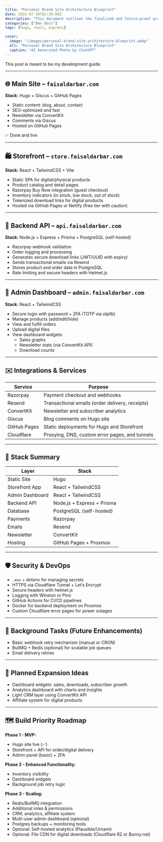 ```yaml
---
title: "Personal Brand Site Architecture Blueprint"
date: 2025-07-30T02:30:00Z
description: "This document outlines the finalized and future-proof architecture for Faisal Darbar's personal brand ecosystem, comprising modular services across subdomains, using a self-hosted and cost-effective stack."
categories: ["Dev Docs"]
tags: [hugo, react, express]

cover:
  image: "/images/personal-brand-site-architecture-blueprint.webp"
  alt: "Personal Brand Site Architecture Blueprint"
  caption: "AI Generated Photo by ChatGPT"
---
```



This post is meant to be my development guide.

---

## 🌐 Main Site – `faisaldarbar.com`
**Stack:** Hugo + Giscus + GitHub Pages

- Static content: blog, about, contact
- SEO-optimized and fast
- Newsletter via ConvertKit
- Comments via Giscus
- Hosted on GitHub Pages

✅ Done and live

---

## 🛍️ Storefront – `store.faisaldarbar.com`
**Stack:** React + TailwindCSS + Vite

- Static SPA for digital/physical products
- Product catalog and detail pages
- Razorpay Buy Now integration (guest checkout)
- Inventory indicators (in stock, low stock, out of stock)
- Tokenized download links for digital products
- Hosted via GitHub Pages or Netlify (free tier with caution)

---

## 🔧 Backend API – `api.faisaldarbar.com`
**Stack:** Node.js + Express + Prisma + PostgreSQL (self-hosted)

- Razorpay webhook validation
- Order logging and processing
- Generates secure download links (JWT/UUID with expiry)
- Sends transactional emails via Resend
- Stores product and order data in PostgreSQL
- Rate limiting and secure headers with Helmet.js

---

## 🔐 Admin Dashboard – `admin.faisaldarbar.com`
**Stack:** React + TailwindCSS

- Secure login with password + 2FA (TOTP via otplib)
- Manage products (add/edit/hide)
- View and fulfill orders
- Upload digital files
- View dashboard widgets:
  - Sales graphs
  - Newsletter stats (via ConvertKit API)
  - Download counts

---

## ✉️ Integrations & Services
| Service      | Purpose                                           |
|--------------|---------------------------------------------------|
| Razorpay     | Payment checkout and webhooks                     |
| Resend       | Transactional emails (order delivery, receipts)   |
| ConvertKit   | Newsletter and subscriber analytics               |
| Giscus       | Blog comments on Hugo site                        |
| GitHub Pages | Static deployments for Hugo and Storefront        |
| Cloudflare   | Proxying, DNS, custom error pages, and tunnels    |

---

## 🧱 Stack Summary
| Layer           | Stack                            |
|----------------|----------------------------------|
| Static Site     | Hugo                            |
| Storefront App  | React + TailwindCSS             |
| Admin Dashboard | React + TailwindCSS             |
| Backend API     | Node.js + Express + Prisma      |
| Database        | PostgreSQL (self-hosted)        |
| Payments        | Razorpay                        |
| Emails          | Resend                          |
| Newsletter      | ConvertKit                      |
| Hosting         | GitHub Pages + Proxmox          |

---

## 🛡️ Security & DevOps
- `.env` + dotenv for managing secrets
- HTTPS via Cloudflare Tunnel + Let’s Encrypt
- Secure headers with helmet.js
- Logging with Winston or Pino
- GitHub Actions for CI/CD pipelines
- Docker for backend deployment on Proxmox
- Custom Cloudflare error pages for power outages

---

## 🚧 Background Tasks (Future Enhancements)
- Basic webhook retry mechanism (manual or CRON)
- BullMQ + Redis (optional) for scalable job queues
- Email delivery retries

---

## 🧠 Planned Expansion Ideas
- Dashboard widgets: sales, downloads, subscriber growth
- Analytics dashboard with charts and insights
- Light CRM layer using ConvertKit API
- Affiliate system for digital products

---

## 🗺️ Build Priority Roadmap
**Phase 1 - MVP:**
- Hugo site live (✅)
- Storefront + API for order/digital delivery
- Admin panel (basic) + 2FA

**Phase 2 - Enhanced Functionality:**
- Inventory visibility
- Dashboard widgets
- Background job retry logic

**Phase 3 - Scaling:**
- Redis/BullMQ integration
- Additional roles & permissions
- CRM, analytics, affiliate system
- Multi-user admin dashboard (optional)
- Postgres backups + monitoring tools
- Optional: Self-hosted analytics (Plausible/Umami)
- Optional: File CDN for digital downloads (Cloudflare R2 or Bunny.net)

